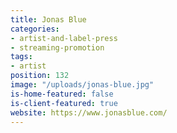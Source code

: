 ```yaml
---
title: Jonas Blue
categories:
- artist-and-label-press
- streaming-promotion
tags:
- artist
position: 132
image: "/uploads/jonas-blue.jpg"
is-home-featured: false
is-client-featured: true
website: https://www.jonasblue.com/
---
```


